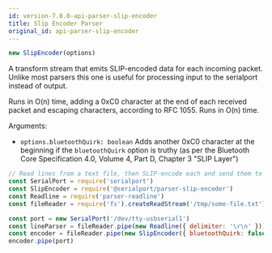 ```yaml
---
id: version-7.0.0-api-parser-slip-encoder
title: Slip Encoder Parser
original_id: api-parser-slip-encoder
---
```

```typescript
new SlipEncoder(options)
```

A transform stream that emits SLIP-encoded data for each incoming packet. Unlike most parsers this one is useful for processing input to the serialport instead of output.

Runs in O(n) time, adding a 0xC0 character at the end of each received packet and escaping characters, according to RFC 1055. Runs in O(n) time.

Arguments:
- `options.bluetoothQuirk: boolean` Adds another 0xC0 character at the beginning if the `bluetoothQuirk` option is truthy (as per the Bluetooth Core Specification 4.0, Volume 4, Part D, Chapter 3 "SLIP Layer")

```js
// Read lines from a text file, then SLIP-encode each and send them to a serial port
const SerialPort = require('serialport')
const SlipEncoder = require('@serialport/parser-slip-encoder')
const Readline = require('parser-readline')
const fileReader = require('fs').createReadStream('/tmp/some-file.txt')

const port = new SerialPort('/dev/tty-usbserial1')
const lineParser = fileReader.pipe(new Readline({ delimiter: '\r\n' }))
const encoder = fileReader.pipe(new SlipEncoder({ bluetoothQuirk: false }))
encoder.pipe(port)
```
